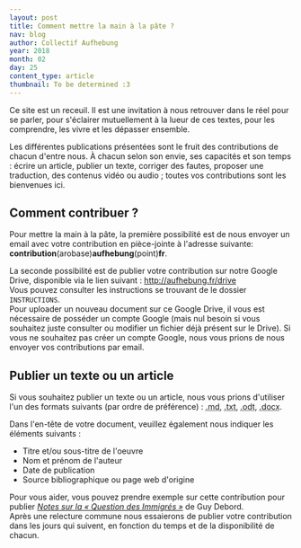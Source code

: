 ```yaml
---
layout: post
title: Comment mettre la main à la pâte ?
nav: blog
author: Collectif Aufhebung
year: 2018
month: 02
day: 25
content_type: article
thumbnail: To be determined :3
---
```


Ce site est un receuil. Il est une invitation à nous retrouver dans le réel pour se parler, pour s'éclairer mutuellement à la lueur de ces textes, pour les comprendre, les vivre et les dépasser ensemble.

Les différentes publications présentées sont le fruit des contributions de chacun d'entre nous. À chacun selon son envie, ses capacités et son temps : écrire un article, publier un texte, corriger des fautes, proposer une traduction, des contenus vidéo ou audio ; toutes vos contributions sont les bienvenues ici.

Comment contribuer ?
--------------------

Pour mettre la main à la pâte, la première possibilité est de nous envoyer un email avec votre contribution en pièce-jointe à l'adresse suivante: **contribution**(arobase)**aufhebung**(point)**fr**.

La seconde possibilité est de publier votre contribution sur notre Google Drive, disponible via le lien suivant : <http://aufhebung.fr/drive>   
Vous pouvez consulter les instructions se trouvant de le dossier `INSTRUCTIONS`.  
Pour uploader un nouveau document sur ce Google Drive, il vous est nécessaire de posséder un compte Google (mais nul besoin si vous souhaitez juste consulter ou modifier un fichier déjà présent sur le Drive). Si vous ne souhaitez pas créer un compte Google, nous vous prions de nous envoyer vos contributions par email.

Publier un texte ou un article
------------------------------

Si vous souhaitez publier un texte ou un article, nous vous prions d'utiliser l'un des formats suivants (par ordre de préférence) : <acronym title="Markdown">.md</acronym>, <acronym title="Texte">.txt</acronym>, <acronym title="LibreOffice/OpenOffice">.odt</acronym>, <acronym title="Microsoft Word">.docx</acronym>.

Dans l'en-tête de votre document, veuillez également nous indiquer les éléments suivants :

- Titre et/ou sous-titre de l'oeuvre
- Nom et prénom de l'auteur
- Date de publication
- Source bibliographique ou page web d'origine

Pour vous aider, vous pouvez prendre exemple sur cette contribution pour publier [*Notes sur la « Question des Immigrés »*](https://docs.google.com/document/d/1A_Sya_56zbVSY2mVVPqcX4pYJZnei_mWH7HkkpEWKJE/edit) de Guy Debord.  
Après une relecture commune nous essaierons de publier votre contribution dans les jours qui suivent, en fonction du temps et de la disponibilité de chacun.
